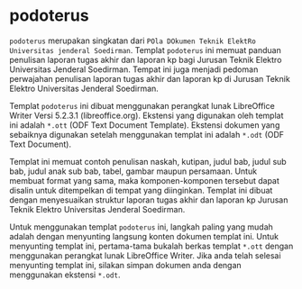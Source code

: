 # podoterus

`podoterus` merupakan singkatan dari `POla DOkumen Teknik ElektRo Universitas jenderal Soedirman`.
Templat `podoterus` ini memuat panduan penulisan laporan tugas akhir dan laporan kp bagi Jurusan Teknik Elektro Universitas Jenderal Soedirman.
Tempat ini juga menjadi pedoman perwajahan penulisan laporan tugas akhir dan laporan kp di Jurusan Teknik Elektro Universitas Jenderal Soedirman.

Templat `podoterus` ini dibuat menggunakan perangkat lunak LibreOffice Writer Versi 5.2.3.1 (libreoffice.org). 
Ekstensi yang digunakan oleh templat ini adalah `*.ott` (ODF Text Document Template). 
Ekstensi dokumen yang sebaiknya digunakan setelah menggunakan templat ini adalah `*.odt` (ODF Text Document).  

Templat ini memuat contoh penulisan naskah, kutipan, judul bab, judul sub bab, judul anak sub bab, tabel, gambar maupun persamaan.
Untuk membuat format yang sama, maka komponen-komponen tersebut dapat disalin untuk ditempelkan di tempat yang diinginkan.
Templat ini dibuat dengan menyesuaikan struktur laporan tugas akhir dan laporan kp Jurusan Teknik Elektro Universitas Jenderal Soedirman.

Untuk menggunakan templat `podoterus` ini, langkah paling yang mudah adalah dengan menyunting langsung konten dokumen templat ini.
Untuk menyunting templat ini, pertama-tama bukalah berkas templat `*.ott` dengan menggunakan perangkat lunak LibreOffice Writer.
Jika anda telah selesai menyunting templat ini, silakan simpan dokumen anda dengan menggunakan ekstensi `*.odt`.
